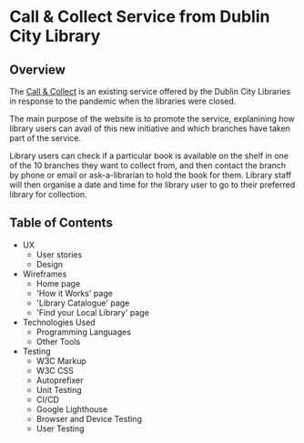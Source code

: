Call & Collect Service from Dublin City Library
======


Overview
------

The [Call & Collect](https://stefcruz.github.io/ci_milestone1/) is an existing service offered by the Dublin City Libraries in response to the pandemic when the libraries were closed. 

The main purpose of the website is to promote the service, explanining how library users can avail of this new initiative and which branches have taken part of the service. 

Library users can check if a particular book is available on the shelf in one of the 10 branches they want to collect from, and then contact the branch by phone or email or ask-a-librarian to hold the book for them. Library staff will then organise a date and time for the library user to go to their preferred library for collection.

Table of Contents
------

- UX
    - User stories
    - Design
- Wireframes
    - Home page
    - 'How it Works' page
    - 'Library Catalogue' page
    - 'Find your Local Library' page
- Technologies Used
    - Programming Languages
    - Other Tools
- Testing
    - W3C Markup
    - W3C CSS
    - Autoprefixer
    - Unit Testing
    - CI/CD
    - Google Lighthouse
    - Browser and Device Testing
    - User Testing
